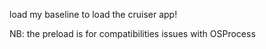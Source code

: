 load my baseline to load the cruiser app!

NB: the preload is for compatibilities issues with OSProcess
